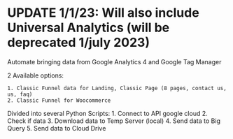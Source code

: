 # UPDATE 1/1/23: Will also include Universal Analytics (will be deprecated 1/july 2023)

Automate bringing data from Google Analytics 4 and Google Tag Manager

2 Available options: 

    1. Classic Funnel data for Landing, Classic Page (8 pages, contact us, us, faq)
    2. Classic Funnel for Woocommerce


Divided into several Python Scripts:
    1. Connect to API google cloud
    2. Check if data
    3. Download data to Temp Server (local)
    4. Send data to Big Query
    5. Send data to Cloud Drive
